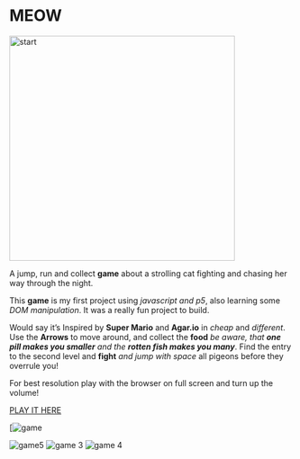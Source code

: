 
# MEOW
 
<img width="400" alt="start" src="https://user-images.githubusercontent.com/74717391/124464908-09d8c980-dd95-11eb-82c4-7736f3c6f95a.png">

A jump, run and collect **game** about a strolling cat fighting and chasing her way through the night. 
 
This **game** is my first project using *javascript and p5*, also learning some *DOM manipulation*. It was a really fun project to build.
 
Would say it’s Inspired by **Super Mario** and **Agar.io** in *cheap* and *different*.
Use the **Arrows** to move around, and collect the **food** *be aware, that **one pill makes you smaller** and the **rotten fish makes you many***. 
Find the entry to the second level and **fight** *and jump with space* all pigeons before they overrule you!
 
For best resolution play with the browser on full screen and turn up the volume!
 
 
[PLAY IT HERE](https://nellolilu.github.io/project1/game.html)

 [![game](https://user-images.githubusercontent.com/74717391/124464782-e7df4700-dd94-11eb-8813-a4d9f9a3b24c.PNG)

![game5](https://user-images.githubusercontent.com/74717391/124465331-95525a80-dd95-11eb-8d77-3e489dbefc0f.PNG)
![game 3](https://user-images.githubusercontent.com/74717391/124465076-44426680-dd95-11eb-87ee-2974946cab5d.PNG)
![game 4](https://user-images.githubusercontent.com/74717391/124465371-a00cef80-dd95-11eb-9cc6-738899735608.PNG)
